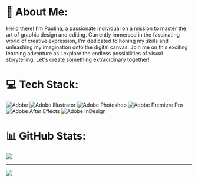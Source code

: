 # 💫 About Me:
Hello there! I'm Paulina, a passionate individual on a mission to master the art of graphic design and editing. Currently immersed in the fascinating world of creative expression, I'm dedicated to honing my skills and unleashing my imagination onto the digital canvas. Join me on this exciting learning adventure as I explore the endless possibilities of visual storytelling. Let's create something extraordinary together!


# 💻 Tech Stack:
![Adobe](https://img.shields.io/badge/adobe-%23FF0000.svg?style=for-the-badge&logo=adobe&logoColor=white) ![Adobe Illustrator](https://img.shields.io/badge/adobe%20illustrator-%23FF9A00.svg?style=for-the-badge&logo=adobe%20illustrator&logoColor=white) ![Adobe Photoshop](https://img.shields.io/badge/adobe%20photoshop-%2331A8FF.svg?style=for-the-badge&logo=adobe%20photoshop&logoColor=white) ![Adobe Premiere Pro](https://img.shields.io/badge/Adobe%20Premiere%20Pro-9999FF.svg?style=for-the-badge&logo=Adobe%20Premiere%20Pro&logoColor=white) ![Adobe After Effects](https://img.shields.io/badge/Adobe%20After%20Effects-9999FF.svg?style=for-the-badge&logo=Adobe%20After%20Effects&logoColor=white) ![Adobe InDesign](https://img.shields.io/badge/Adobe%20InDesign-49021F?style=for-the-badge&logo=adobeindesign&logoColor=FF3366)

# 📊 GitHub Stats:
![](https://github-readme-stats.vercel.app/api?username=PaulinaAlicja&theme=jolly&hide_border=true&include_all_commits=false&count_private=false)<br/>

---
[![](https://visitcount.itsvg.in/api?id=PaulinaAlicja&icon=7&color=10)](https://visitcount.itsvg.in)

